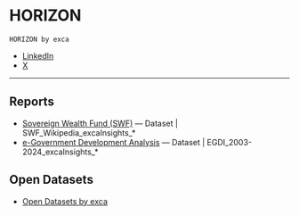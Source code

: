 # HORIZON
`HORIZON by exca`
* [LinkedIn](https://www.linkedin.com/showcase/horizon-by-exca)
* [X](https://x.com/horizonbyexca)

-----
## Reports
* [Sovereign Wealth Fund (SWF)](https://app.powerbi.com/view?r=eyJrIjoiNDI3ODY1YzItOWYyNC00MzVlLWFkMzUtNTgxMTM0NTVlMzY3IiwidCI6ImEwNWQ1NjBkLWUyN2UtNGJkOS1iMjY0LTM5ZjFlNWU5MTNiMCJ9) — Dataset | SWF_Wikipedia_excaInsights_*
* [e-Government Development Analysis](https://app.powerbi.com/view?r=eyJrIjoiN2E1YzE4NWEtYjQ5OC00MWUwLThmNDAtYTQzMTFkZjgxM2Y3IiwidCI6ImEwNWQ1NjBkLWUyN2UtNGJkOS1iMjY0LTM5ZjFlNWU5MTNiMCJ9) — Dataset | EGDI_2003-2024_excaInsights_*


## Open Datasets
* [Open Datasets by exca](https://github.com/excainsights/HORIZON/tree/main/Datasets)
